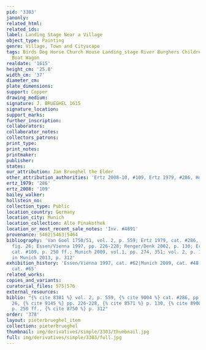 ```yaml
---
pid: '3303'
janonly: 
related_html: 
related_ids: 
label: Landing Stage Near a Village
object_type: Painting
genre: Village, Town and Cityscape
tags: Birds Dog Horse Church House Landing_stage River Burghers Children Fishermen
  Boat Wagon
realdate: '1615'
height_cm: '25.8'
width_cm: '37'
diameter_cm: 
plate_dimensions: 
support: Copper
drawing_medium: 
signature: J. BRUEGHEL 1615
signature_location: 
support_marks: 
further_inscription: 
collaborators: 
collaborator_notes: 
collectors_patrons: 
print_type: 
print_notes: 
printmaker: 
publisher: 
states: 
our_attribution: Jan Brueghel the Elder
other_attribution_authorities: 'Ertz 2008-10, #109, Ertz 1979, #286, Honig database'
ertz_1979: '286'
ertz_2008: '109'
bailey_walker: 
hollstein_no: 
collection_type: Public
location_country: Germany
location_city: Munich
location_collection: Alte Pinakothek
location_or_most_recent_sale_notes: 'Inv. #4891'
provenance: 5462|5463|5464
bibliography: 'Van Gool 1750/51, vol. 2, p. 559; Ertz 1979, cat. #286, pp. 56, 605;
  fig. 26; Essen/Vienna 1997, pp. 226-228; Renger/Denk 2002, p. 130; Ertz 2008-10,
  cat. #109, p. 250 ff.; Munich 2009, vol.1, pp. 274, 351; vol. 2, p. 182; Neumeister
  in Munich 2013, p. 312'
exhibition_history: 'Essen/Vienna 1997, cat. #62|Munich 2009, cat. #48|Munich 2013,
  cat. #65'
related_works: 
copies_and_variants: 
curatorial_files: 575|576
external_resources: 
biblio: "{% cite 8381 %} vol. 2, p. 559, {% cite 9004 %} cat. #286, pp. 56, 605; fig.
  26, {% cite 9145 %} pp. 226-228, {% cite 8571 %} p. 130, {% cite 8900 %} cat. #109,
  p. 250 ff., {% cite 8750 %} p. 312"
order: '378'
layout: pieterbrueghel_item
collection: pieterbrueghel
thumbnail: img/derivatives/simple/3303/thumbnail.jpg
full: img/derivatives/simple/3303/full.jpg
---
```

